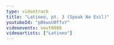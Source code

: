 ```yaml
---
type: videotrack
title: "Latineo, pt. 3 (Speak No Evil)"
youtubeId: "pBkwuU0TfxY"
videoevents: vevt0008
videoartists: ["Latineo"]
---
```

